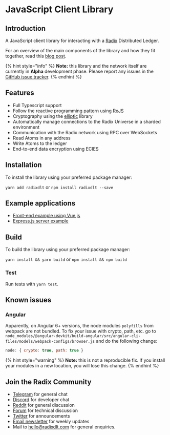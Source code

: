 # JavaScript Client Library

## Introduction

A JavaScript client library for interacting with a [Radix](https://www.radixdlt.com/) Distributed Ledger.

For an overview of the main components of the library and how they fit together, read this [blog post](https://www.radixdlt.com/post/introducing-the-radix-javascript-library).

{% hint style="info" %}
**Note:** this library and the network itself are currently in **Alpha** development phase. Please report any issues in the [GitHub issue tracker](https://github.com/radixdlt/radixdlt-js/issues).
{% endhint %}

## Features

* Full Typescript support
* Follow the reactive programming pattern using [RxJS](https://rxjs-dev.firebaseapp.com/)
* Cryptography using the [elliptic](https://github.com/indutny/elliptic) library
* Automatically manage connections to the Radix Universe in a sharded environment
* Communication with the Radix network using RPC over WebSockets
* Read Atoms in any address
* Write Atoms to the ledger
* End-to-end data encryption using ECIES

## Installation

To install the library using your preferred package manager:

`yarn add radixdlt` or `npm install radixdlt --save`

## Example applications

* [Front-end example using Vue.js](https://github.com/radixdlt/radixdlt-js-skeleton)
* [Express.js server example](https://github.com/radixdlt/radixdlt-js-server-example)

## Build

To build the library using your preferred package manager:

`yarn install && yarn build` or `npm install && npm build`

### Test

Run tests with `yarn test`.

## Known issues

### Angular

Apparently, on Angular 6+ versions, the node modules `polyfills` from webpack are not bundled. To fix your issue with crypto, path, etc. go to `node_modules/@angular-devkit/build-angular/src/angular-cli-files/models/webpack-configs/browser.js` and do the following change:

```javascript
node: { crypto: true, path: true }
```

{% hint style="warning" %}
**Note:** this is not a reproducible fix. If you install your modules in a new location, you will lose this change.
{% endhint %}

## Join the Radix Community

* ​[Telegram](https://t.me/radix_dlt) for general chat
* ​[Discord](https://discord.gg/7Q7HSZZ) for developer chat
* ​[Reddit](https://reddit.com/r/radix) for general discussion
* ​[Forum](https://forum.radixdlt.com/) for technical discussion
* ​[Twitter](https://twitter.com/radixdlt) for announcements
* ​[Email newsletter](https://radixdlt.typeform.com/to/nyKvMV) for weekly updates
* Mail to [hello@radixdlt.com](mailto:info@radixdlt.com) for general enquiries.

